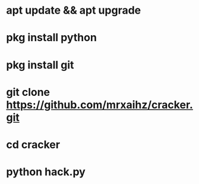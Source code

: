 # apt update && apt upgrade
# pkg install python
# pkg install git
# git clone https://github.com/mrxaihz/cracker.git
# cd cracker
# python hack.py
